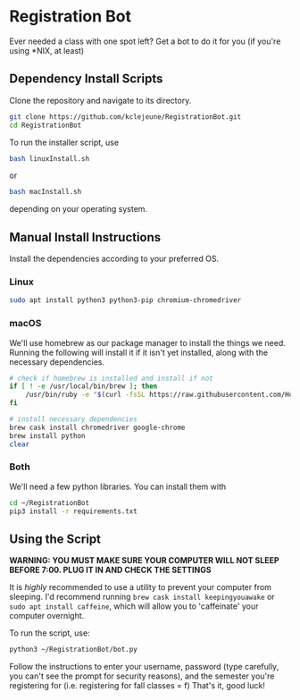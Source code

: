 # Registration Bot

Ever needed a class with one spot left? Get a bot to do it for you (if you're using \*NIX, at least)

## Dependency Install Scripts

Clone the repository and navigate to its directory.

```bash
git clone https://github.com/kclejeune/RegistrationBot.git
cd RegistrationBot
```

To run the installer script, use 
```bash
bash linuxInstall.sh
``` 
or 
```bash
bash macInstall.sh
```
depending on your operating system.

## Manual Install Instructions

Install the dependencies according to your preferred OS.

### Linux

```bash
sudo apt install python3 python3-pip chromium-chromedriver
```

### macOS

We'll use homebrew as our package manager to install the things we need. Running the following will install it if it isn't yet installed, along with the necessary dependencies.

```bash
# check if homebrew is installed and install if not
if [ ! -e /usr/local/bin/brew ]; then
    /usr/bin/ruby -e "$(curl -fsSL https://raw.githubusercontent.com/Homebrew/install/master/install)"
fi

# install necessary dependencies
brew cask install chromedriver google-chrome
brew install python
clear
```

### Both

We'll need a few python libraries.  You can install them with

```bash
cd ~/RegistrationBot
pip3 install -r requirements.txt
```

## Using the Script

**WARNING: YOU MUST MAKE SURE YOUR COMPUTER WILL NOT SLEEP BEFORE 7:00.  PLUG IT IN AND CHECK THE SETTINGS**

It is *highly* recommended to use a utility to prevent your computer from sleeping. 
I'd recommend running `brew cask install keepingyouawake` or `sudo apt install caffeine`, which will allow you to 'caffeinate' your computer overnight.

To run the script, use:
```bash
python3 ~/RegistrationBot/bot.py
```

Follow the instructions to enter your username, password (type carefully, you can't see the prompt for security reasons), and the semester you're registering for (i.e. registering for fall classes = f)
That's it, good luck!
